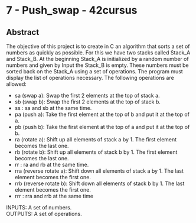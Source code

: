 # 7 - Push_swap - 42cursus

## Abstract

The objective of this project is to create in C an algorithm that sorts a set of numbers as quickly as possible. For this we have two stacks called Stack_A and Stack_B. At the beginning Stack_A is initialized by a random number of numbers and given by Input the Stack_B is empty. These numbers must be sorted back on the Stack_A using a set of operations. The program must display the list of operations necessary. The following operations are allowed:

- sa (swap a): Swap the first 2 elements at the top of stack a.
- sb (swap b): Swap the first 2 elements at the top of stack b.
- ss : sa and sb at the same time.
- pa (push a): Take the first element at the top of b and put it at the top of a.
- pb (push b): Take the first element at the top of a and put it at the top of b.
- ra (rotate a): Shift up all elements of stack a by 1. The first element becomes the last one.
- rb (rotate b): Shift up all elements of stack b by 1. The first element becomes the last one.
- rr : ra and rb at the same time.
- rra (reverse rotate a): Shift down all elements of stack a by 1. The last element becomes the first one.
- rrb (reverse rotate b): Shift down all elements of stack b by 1. The last element becomes the first one.
- rrr : rra and rrb at the same time

INPUTS: A set of numbers.<br>
OUTPUTS: A set of operations.
